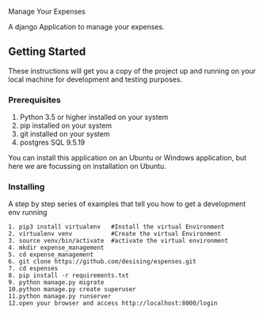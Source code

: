 Manage Your Expenses

A django Application to manage your expenses.

## Getting Started

These instructions will get you a copy of the project up and running on your local machine for development and testing purposes.

### Prerequisites

1. Python 3.5 or higher installed on your system
2. pip installed on your system
3. git installed on your system
4. postgres SQL 9.5.19

You can install this application on an Ubuntu or Windows application, but here we are focussing on installation on Ubuntu. 


### Installing

A step by step series of examples that tell you how to get a development env running


```
1. pip3 install virtualenv   #Install the virtual Environment
2. virtualenv venv           #Create the virtual Environment 
3. source venv/bin/activate  #activate the virtual environment
4. mkdir expense_management
5. cd expense_management
6. git clone https://github.com/desising/espenses.git
7. cd espenses
8. pip install -r requirements.txt 
9. python manage.py migrate
10.python manage.py create superuser
11.python manage.py runserver
12.open your browser and access http://localhost:8000/login
```


